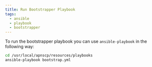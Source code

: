```yaml
---
title: Run Bootstrapper Playbook
tags:
  - ansible
  - playbook
  - bootstrapper
---
```


To run the bootstrapper playbook you can use `ansible-playbook` in the following way:

```bash
cd /usr/local/apnscp/resources/playbooks
ansible-playbook bootstrap.yml
```
